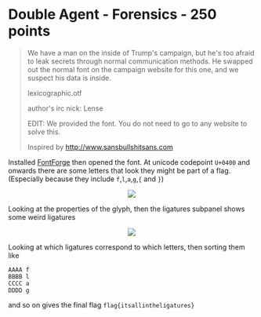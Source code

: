 # Double Agent - Forensics - 250 points

> We have a man on the inside of Trump's campaign, but he's too afraid to leak secrets through normal communication methods. He swapped out the normal font on the campaign website for this one, and we suspect his data is inside.
> 
> lexicographic.otf
> 
> author's irc nick: Lense
> 
> EDIT: We provided the font. You do not need to go to any website to solve this.
> 
> Inspired by http://www.sansbullshitsans.com

Installed [FontForge](https://fontforge.github.io/en-US/) then opened the font. At unicode codepoint `U+0400` and onwards
there are some letters that look they might be part of a flag. (Especially because they include `f`,`l`,`a`,`g`,`{` and `}`)

<p align="center">
<img src="https://raw.githubusercontent.com/ymgve/ctf-writeups/master/hackthevote2016/forensics250-double_agent/overview.png">
</p>

Looking at the properties of the glyph, then the ligatures subpanel shows some weird ligatures

<p align="center">
<img src="https://raw.githubusercontent.com/ymgve/ctf-writeups/master/hackthevote2016/forensics250-double_agent/ligatures.png">
</p>

Looking at which ligatures correspond to which letters, then sorting them like

    AAAA f
    BBBB l
    CCCC a
    DDDD g
    
and so on gives the final flag `flag{itsallintheligatures}`